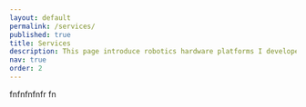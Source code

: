 ```yaml
---
layout: default
permalink: /services/
published: true
title: Services
description: This page introduce robotics hardware platforms I developed for research in Ph.D. degree from 2017 to now.
nav: true
order: 2
---
```




fnfnfnfnfr fn


